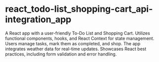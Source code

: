 # react_todo-list_shopping-cart_api-integration_app
A React app with a user-friendly To-Do List and Shopping Cart. Utilizes functional components, hooks, and React Context for state management. Users manage tasks, mark them as completed, and shop. The app integrates weather data for real-time updates. Showcases React best practices, including form validation and error handling.
